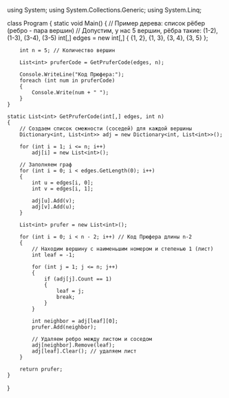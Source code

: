 using System;
using System.Collections.Generic;
using System.Linq;

class Program
{
    static void Main()
    {
        // Пример дерева: список рёбер (ребро - пара вершин)
        // Допустим, у нас 5 вершин, рёбра такие: (1-2), (1-3), (3-4), (3-5)
        int[,] edges = new int[,]
        {
            {1, 2},
            {1, 3},
            {3, 4},
            {3, 5}
        };

        int n = 5; // Количество вершин

        List<int> pruferCode = GetPruferCode(edges, n);

        Console.WriteLine("Код Прюфера:");
        foreach (int num in pruferCode)
        {
            Console.Write(num + " ");
        }
    }

    static List<int> GetPruferCode(int[,] edges, int n)
    {
        // Создаем список смежности (соседей) для каждой вершины
        Dictionary<int, List<int>> adj = new Dictionary<int, List<int>>();

        for (int i = 1; i <= n; i++)
            adj[i] = new List<int>();

        // Заполняем граф
        for (int i = 0; i < edges.GetLength(0); i++)
        {
            int u = edges[i, 0];
            int v = edges[i, 1];

            adj[u].Add(v);
            adj[v].Add(u);
        }

        List<int> prufer = new List<int>();

        for (int i = 0; i < n - 2; i++) // Код Прюфера длины n-2
        {
            // Находим вершину с наименьшим номером и степенью 1 (лист)
            int leaf = -1;

            for (int j = 1; j <= n; j++)
            {
                if (adj[j].Count == 1)
                {
                    leaf = j;
                    break;
                }
            }

            int neighbor = adj[leaf][0];
            prufer.Add(neighbor);

            // Удаляем ребро между листом и соседом
            adj[neighbor].Remove(leaf);
            adj[leaf].Clear(); // удаляем лист
        }

        return prufer;
    }
}

